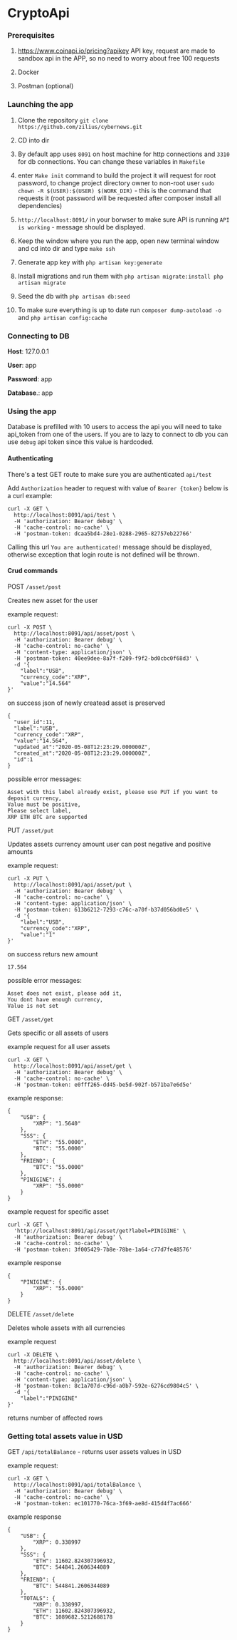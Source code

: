 # CryptoApi


<h3>Prerequisites</h3>


1. https://www.coinapi.io/pricing?apikey API key, request are made to sandbox api in the APP, so no need to worry about free 100 requests

2. Docker

3. Postman (optional)


<h3>Launching the app</h3>

1. Clone the repository `git clone https://github.com/zilius/cybernews.git`

2. CD into dir

3. By default app uses `8091` on host machine for http connections and `3310` for db connections. You can change these variables in `Makefile`

4. enter `Make init` command to build the project it will request for root password, to change project directory owner to non-root user `sudo chown -R $(USER):$(USER) $(WORK_DIR)` - this is the command that requests it (root password will be requested after composer install all dependencies)

5. `http://localhost:8091/` in your borwser to make sure API is running `API is working` - message should be displayed.

6. Keep the window where you run the app, open new terminal window and cd into dir and type `make ssh`

7. Generate app key with `php artisan key:generate`

8. Install migrations and run them with `php artisan migrate:install php artisan migrate`

9. Seed the db with `php artisan db:seed`

10. To make sure everything is up to date run `composer dump-autoload -o` and `php artisan config:cache`

<h3>Connecting to DB</h3>

<b>Host</b>: 127.0.0.1

<b>User</b>: app

<b>Password</b>: app

<b>Database</b>.: app


<h3> Using the app </h3>

Database is prefilled with 10 users to access the api you will need to take api_token from one of the users. If you are to lazy to connect to db you can use `debug` api token since this value is hardcoded.

<h4>Authenticating</h4>

There's a test GET route to make sure you are authenticated `api/test`

Add `Authorization` header to request with value of `Bearer {token}` below is a curl example:

```
curl -X GET \
  http://localhost:8091/api/test \
  -H 'authorization: Bearer debug' \
  -H 'cache-control: no-cache' \
  -H 'postman-token: dcaa5bd4-28e1-0288-2965-82757eb22766'
```

Calling this url `You are authenticated!` message should be displayed, otherwise exception that login route is not defined will be thrown.

<h4>Crud commands</h4>

POST `/asset/post`

Creates new asset for the user

example request: 

```
curl -X POST \
  http://localhost:8091/api/asset/post \
  -H 'authorization: Bearer debug' \
  -H 'cache-control: no-cache' \
  -H 'content-type: application/json' \
  -H 'postman-token: 40ee9dee-8a7f-f209-f9f2-bd0cbc0f68d3' \
  -d '{
	"label":"USB",
	"currency_code":"XRP",
	"value":"14.564"
}'
```

on success json of newly createad asset is preserved


```
{
  "user_id":11,
  "label":"USB",
  "currency_code":"XRP",
  "value":"14.564",
  "updated_at":"2020-05-08T12:23:29.000000Z",
  "created_at":"2020-05-08T12:23:29.000000Z",
  "id":1
}
```

possible error messages:

```
Asset with this label already exist, please use PUT if you want to deposit currency,
Value must be positive,
Please select label,
XRP ETH BTC are supported

```



PUT `/asset/put`

Updates assets currency amount user can post negative and positive amounts

example request:

```
curl -X PUT \
  http://localhost:8091/api/asset/put \
  -H 'authorization: Bearer debug' \
  -H 'cache-control: no-cache' \
  -H 'content-type: application/json' \
  -H 'postman-token: 613b6212-7293-c76c-a70f-b37d056bd0e5' \
  -d '{
	"label":"USB",
	"currency_code":"XRP",
	"value":"1"
}'
```
on success returs new amount

```
17.564
```

possible error messages:

```
Asset does not exist, please add it,
You dont have enough currency,
Value is not set
```


GET `/asset/get`

Gets specific or all assets of users

example request for all user assets

```
curl -X GET \
  http://localhost:8091/api/asset/get \
  -H 'authorization: Bearer debug' \
  -H 'cache-control: no-cache' \
  -H 'postman-token: e0fff265-dd45-be5d-902f-b571ba7e6d5e'
```

example response:

```
{
    "USB": {
        "XRP": "1.5640"
    },
    "SSS": {
        "ETH": "55.0000",
        "BTC": "55.0000"
    },
    "FRIEND": {
        "BTC": "55.0000"
    },
    "PINIGINE": {
        "XRP": "55.0000"
    }
}
```

example request for specific asset 

```
curl -X GET \
  'http://localhost:8091/api/asset/get?label=PINIGINE' \
  -H 'authorization: Bearer debug' \
  -H 'cache-control: no-cache' \
  -H 'postman-token: 3f005429-7b8e-78be-1a64-c77d7fe48576'
```

example response

```
{
    "PINIGINE": {
        "XRP": "55.0000"
    }
}
```


DELETE `/asset/delete`

Deletes whole assets with all currencies

example request 

```
curl -X DELETE \
  http://localhost:8091/api/asset/delete \
  -H 'authorization: Bearer debug' \
  -H 'cache-control: no-cache' \
  -H 'content-type: application/json' \
  -H 'postman-token: 8c1a707d-c96d-a0b7-592e-6276cd9804c5' \
  -d '{
	"label":"PINIGINE"
}'
```

returns number of affected rows


<h3>Getting total assets value in USD</h3>

GET `/api/totalBalance` - returns user assets values in USD

example request:

```
curl -X GET \
  http://localhost:8091/api/totalBalance \
  -H 'authorization: Bearer debug' \
  -H 'cache-control: no-cache' \
  -H 'postman-token: ec101770-76ca-3f69-ae8d-415d4f7ac666'
```

example response

```
{
    "USB": {
        "XRP": 0.338997
    },
    "SSS": {
        "ETH": 11602.824307396932,
        "BTC": 544841.2606344089
    },
    "FRIEND": {
        "BTC": 544841.2606344089
    },
    "TOTALS": {
        "XRP": 0.338997,
        "ETH": 11602.824307396932,
        "BTC": 1089682.5212688178
    }
}
```




